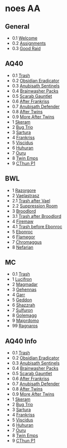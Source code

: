 # noes AA

## General

* 0.1 [Welcome](general/0.1_Welcome.txt)
* 0.2 [Assignments](general/0.2_AssignmentsFull.txt)
* 0.3 [Good Raid](general/0.3_GoodRaid.txt)

## AQ40

* 0.1 [Trash](aq40/0.1_TrashFull.txt)
* 0.2 [Obsidian Eradicator](aq40/0.2_ObsidianEradicator.txt)
* 0.3 [Anubisath Sentinels](aq40/0.3_AnibisathSentinels.txt)
* 0.4 [Brainwasher Packs](aq40/0.4_BrainwasherPacks.txt)
* 0.5 [Scarab Gauntlet](aq40/0.5_ScarabGauntlet.txt)
* 0.6 [After Frankriss](aq40/0.6_AfterFrankriss.txt)
* 0.7 [Anubisath Defender](aq40/0.7_AnubisathDefender.txt)
* 0.8 [After Twins](aq40/0.8_AfterTwins.txt)
* 0.9 [More After Twins](aq40/0.9_MoreAfterTwins.txt)
* 1 [Skeram](aq40/1._Skeram.txt)
* 2 [Bug Trio](aq40/2._Bug_Trio.txt)
* 3 [Sartura](aq40/3._Sartura.txt)
* 4 [Frankriss](aq40/4._Fankriss.txt)
* 5 [Viscidus](aq40/5._Viscidus.txt)
* 6 [Huhuran](aq40/6._Huhuran.txt)
* 7 [Ouru](aq40/7._Ouro.txt)
* 8 [Twin Emps](aq40/8._TwinEmps.txt)
* 9 [CThun P1](aq40/9._CThun.txt)

## BWL

* 1 [Razorgore](bwl/1._Razorgore.txt)
* 2 [Vaelastrasz](bwl/2._Vaelastrasz.txt)
* 2.1 [Trash after Vael](bwl/2.1_TrashAfterVael.txt)
* 2.2 [Suppression Room](bwl/2.2_SuppressionRoom.txt)
* 3 [Broodlord](bwl/3._Broodlord.txt)
* 3.1 [Trash after Broodlord](bwl/3.1_TrashAfterBrood.txt)
* 4 [Firemaw](bwl/4._Firemaw.txt)
* 4.1 [Trash before Ebonroc](bwl/4.1_TrashBeforeEbonroc.txt)
* 5 [Ebonroc](bwl/5._Ebonroc.txt)
* 6 [Flamegor](bwl/6._Flamegor.txt)
* 7 [Chromaggus](bwl/7._Chromaggus.txt)
* 8 [Nefarian](bwl/8._Nefarian.txt)

## MC

* 0.1 [Trash](mc/0.1_Trash.txt)
* 1 [Lucifron](mc/1._Lucifron.txt)
* 2 [Magmadar](mc/2._Magmadar.txt)
* 3 [Gehennas](mc/3._Gehennas.txt)
* 4 [Garr](mc/4._Garr.txt)
* 5 [Geddon](mc/5._Geddon.txt)
* 6 [Shazzrah](mc/6._Shazzrah.txt)
* 7 [Sulfuron](mc/7._Sulfuron.txt)
* 8 [Golemagg](mc/8._Golemagg.txt)
* 9 [Majordomo](mc/9._Majordomo.txt)
* 99 [Ragnaros](mc/99_Ragnaros.txt)

## AQ40 Info

* 0.1 [Trash](aq40_info/0.1._Trash.txt)
* 0.2 [Obsidian Eradicator](aq40_info/0.2_ObsidianEradicator.txt)
* 0.3 [Anubisath Sentinels](aq40_info/0.3_AnubisathSentinels.txt)
* 0.4 [Brainwasher Packs](aq40_info/0.4_BrainwasherPacks.txt)
* 0.5 [Scarab Gauntlet](aq40_info/0.5_ScarabGauntlet.txt)
* 0.6 [After Frankriss](aq40_info/0.6_AfterFrankriss.txt)
* 0.7 [Anubisath Defender](aq40_info/0.7_AnubisathDefender.txt)
* 0.8 [After Twins](aq40_info/0.8_AfterTwins.txt)
* 0.9 [More After Twins](aq40_info/0.9_MoreAfterTwins.txt)
* 1 [Skeram](aq40_info/1._Skeram.txt)
* 2 [Bug Trio](aq40_info/2._Bug_Trio.txt)
* 3 [Sartura](aq40_info/3._Sartura.txt)
* 4 [Frankriss](aq40_info/4._Fankriss.txt)
* 5 [Viscidus](aq40_info/5._Viscidus.txt)
* 6 [Huhuran](aq40_info/6._Huhuran.txt)
* 7 [Ouru](aq40_info/7._Ouro.txt)
* 8 [Twin Emps](aq40_info/8._TwinEmps.txt)
* 9 [CThun P1](aq40_info/9._CThun.txt)